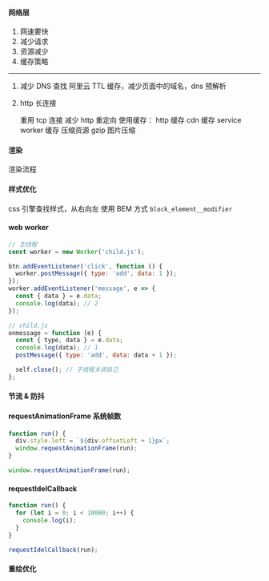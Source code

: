 #### 网络层

1. 网速要快
2. 减少请求
3. 资源减少
4. 缓存策略

---

1. 减少 DNS 查找
   阿里云 TTL 缓存，减少页面中的域名，dns 预解析 <link rel="dns-prefetch" href="//a.com">
2. http 长连接

   重用 tcp 连接
   减少 http 重定向
   使用缓存： http 缓存 cdn 缓存 service worker 缓存
   压缩资源 gzip 图片压缩

#### 渲染

渲染流程

#### 样式优化

css 引擎查找样式，从右向左
使用 BEM 方式 `block_element__modifier`

#### web worker

```js
// 主线程
const worker = new Worker('child.js');

btn.addEventListener('click', function () {
  worker.postMessage({ type: 'add', data: 1 });
});
worker.addEventListener('message', e => {
  const { data } = e.data;
  console.log(data); // 2
});

// child.js
onmessage = function (e) {
  const { type, data } = e.data;
  console.log(data); // 1
  postMessage({ type: 'add', data: data + 1 });

  self.close(); // 子线程关闭自己
};
```

#### 节流 & 防抖

#### requestAnimationFrame 系统帧数

```js
function run() {
  div.style.left = `${div.offsetLeft + 1}px`;
  window.requestAnimationFrame(run);
}

window.requestAnimationFrame(run);
```

#### requestIdelCallback

```js
function run() {
  for (let i = 0; i < 10000; i++) {
    console.log(i);
  }
}

requestIdelCallback(run);
```

#### 重绘优化
